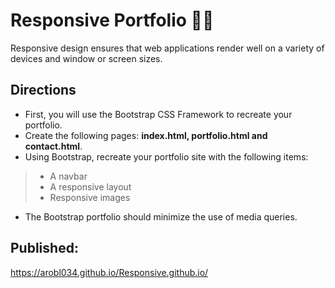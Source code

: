 # Responsive Portfolio :man_technologist:

Responsive design ensures that web applications render well on a variety of devices and window or screen sizes.

## Directions
- First, you will use the Bootstrap CSS Framework to recreate your portfolio.
- Create the following pages: **index.html, portfolio.html and contact.html**.
- Using Bootstrap, recreate your portfolio site with the following items:
> - A navbar
> - A responsive layout
> - Responsive images

- The Bootstrap portfolio should minimize the use of media queries.

## Published:
<https://arobl034.github.io/Responsive.github.io/>


